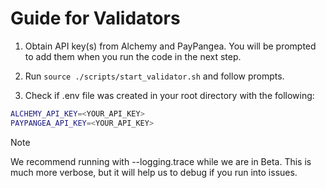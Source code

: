# Guide for Validators

1. Obtain API key(s) from Alchemy and PayPangea. You will be prompted to add them when you run the code in the next step.

3. Run `source ./scripts/start_validator.sh` and follow prompts. 

3. Check if .env file was created in your root directory with the following:

```bash
ALCHEMY_API_KEY=<YOUR_API_KEY>
PAYPANGEA_API_KEY=<YOUR_API_KEY>
```

>[!NOTE]
> We recommend running with --logging.trace while we are in Beta. This is much more verbose, but it will help us to debug if you run into issues.